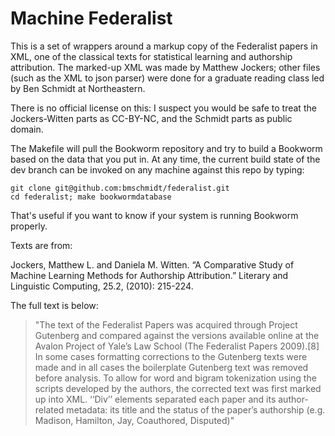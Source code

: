 Machine Federalist
==================

This is a set of wrappers around a markup copy of the Federalist papers in XML, one of the classical texts for statistical learning and authorship attribution. The marked-up XML was made by Matthew Jockers; other files (such as the XML to json parser) were done for a graduate reading class led by Ben Schmidt at Northeastern.

There is no official license on this: I suspect you would be safe to treat the Jockers-Witten parts as CC-BY-NC, and the Schmidt parts as public domain.

The Makefile will pull the Bookworm repository and try to build a Bookworm based on the data that you put in. At any time, the current build state of the dev branch can be invoked on any machine against this repo by typing:

``` {sh}
git clone git@github.com:bmschmidt/federalist.git
cd federalist; make bookwormdatabase
```

That's useful if you want to know if your system is running Bookworm properly.



Texts are from:

Jockers, Matthew L. and Daniela M. Witten. “A Comparative Study of Machine Learning Methods for Authorship Attribution.” Literary and Linguistic Computing, 25.2, (2010): 215-224.


The full text is below:

> "The text of the Federalist Papers was acquired
> through Project Gutenberg and compared against
> the versions available online at the Avalon Project
> of Yale’s Law School (The Federalist Papers 2009).[8]
> In some cases formatting corrections to the
> Gutenberg texts were made and in all cases the
> boilerplate Gutenberg text was removed before analysis.
> To allow for word and bigram tokenization
> using the scripts developed by the authors, the
> corrected text was first marked up into XML.
> ‘‘Div’’ elements separated each paper and its
> author-related metadata: its title and the status of
> the paper’s authorship (e.g. Madison, Hamilton,
> Jay, Coauthored, Disputed)"
